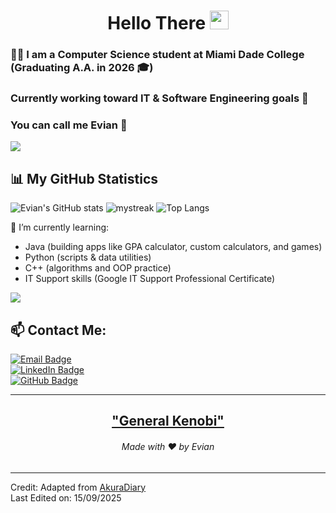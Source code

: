 <h1 align="center">Hello There <img src="https://github.com/souvikguria98/souvikguria98/blob/master/Hi.gif" width="30"> </h1>

### 👨‍💻 I am a Computer Science student at Miami Dade College (Graduating A.A. in 2026 🎓)

### Currently working toward IT & Software Engineering goals 🚀
### You can call me **Evian** 👋

<a href="https://www.youtube.com/watch?v=dQw4w9WgXcQ"><img src="https://user-images.githubusercontent.com/73097560/115834477-dbab4500-a447-11eb-908a-139a6edaec5c.gif"></a>

## 📊 My GitHub Statistics
![Evian's GitHub stats](https://github-readme-stats.vercel.app/api?username=EvianEscobio&show_icons=true&theme=tokyonight)
<img src="https://github-readme-streak-stats.herokuapp.com/?user=EvianEscobio&theme=tokyonight" alt="mystreak"/>
![Top Langs](https://github-readme-stats.vercel.app/api/top-langs/?username=EvianEscobio&theme=tokyonight&layout=compact)

🌱 I’m currently learning:
- Java (building apps like GPA calculator, custom calculators, and games)
- Python (scripts & data utilities)
- C++ (algorithms and OOP practice)
- IT Support skills (Google IT Support Professional Certificate)

<a href="https://www.youtube.com/watch?v=dQw4w9WgXcQ"><img src="https://user-images.githubusercontent.com/73097560/115834477-dbab4500-a447-11eb-908a-139a6edaec5c.gif"></a>

## 📫 Contact Me:
[![Email Badge](https://img.shields.io/badge/-evianescobio@outlook.com-blue?style=flat-roundedrectangle&logo=Microsoft-Outlook&logoColor=white&link=mailto:evianescobio@outlook.com)](mailto:evianescobio@outlook.com)  
[![LinkedIn Badge](https://img.shields.io/badge/-Evian_Escobio-blue?style=flat-roundedrectangle&logo=Linkedin&logoColor=white&link=https://www.linkedin.com/in/evian-escobio/)](https://www.linkedin.com/in/evian-escobio/)  
[![GitHub Badge](https://img.shields.io/badge/-EvianEscobio-181717?style=flat-roundedrectangle&logo=github&logoColor=white&link=https://github.com/evianescobio)](https://github.com/evianescobio)

---

<h2 align="center"><a href="https://youtu.be/frszEJb0aOo?t=4">"General Kenobi"</a></h2>
<h6 align="center">Made with ❤️ by Evian</h6>

------
Credit: Adapted from [AkuraDiary](https://github.com/AkuraDiary)  
Last Edited on: 15/09/2025
